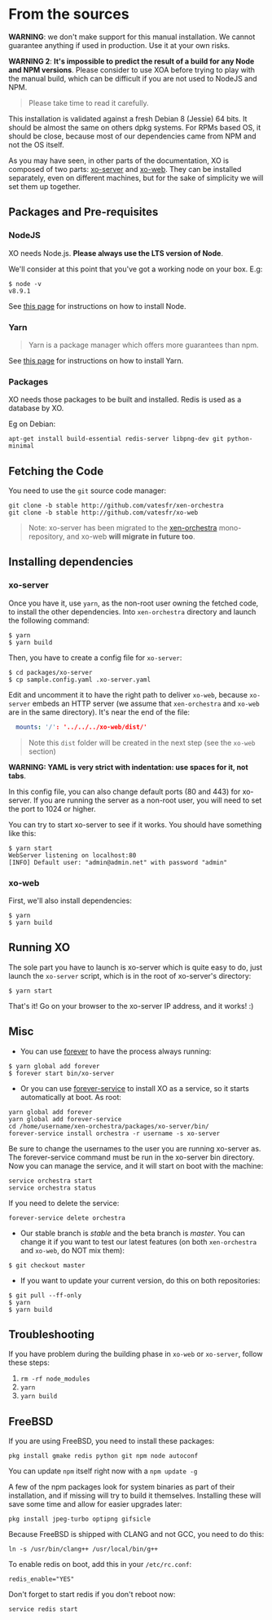 # From the sources

**WARNING**: we don't make support for this manual installation. We cannot guarantee anything if used in production. Use it at your own risks.

**WARNING 2**: **It's impossible to predict the result of a build for any Node and NPM versions**. Please consider to use XOA before trying to play with the manual build, which can be difficult if you are not used to NodeJS and NPM.

> Please take time to read it carefully.

This installation is validated against a fresh Debian 8 (Jessie) 64 bits. It should be almost the same on others dpkg systems. For RPMs based OS, it should be close, because most of our dependencies came from NPM and not the OS itself.

As you may have seen, in other parts of the documentation, XO is composed of two parts: [xo-server](https://github.com/vatesfr/xen-orchestra/tree/master/packages/xo-server/) and [xo-web](https://github.com/vatesfr/xo-web/). They can be installed separately, even on different machines, but for the sake of simplicity we will set them up together.

## Packages and Pre-requisites

### NodeJS

XO needs Node.js. **Please always use the LTS version of Node**.

We'll consider at this point that you've got a working node on your box. E.g:

```
$ node -v
v8.9.1
```

See [this page](https://nodejs.org/en/download/package-manager/) for instructions on how to install Node.

### Yarn

> Yarn is a package manager which offers more guarantees than npm.

See [this page](https://yarnpkg.com/en/docs/install#linux-tab) for instructions on how to install Yarn.

### Packages

XO needs those packages to be built and installed. Redis is used as a database by XO.

Eg on Debian:

```
apt-get install build-essential redis-server libpng-dev git python-minimal
```

## Fetching the Code

You need to use the `git` source code manager:

```
git clone -b stable http://github.com/vatesfr/xen-orchestra
git clone -b stable http://github.com/vatesfr/xo-web
```

> Note: xo-server has been migrated to the
[xen-orchestra](https://github.com/vatesfr/xen-orchestra)
mono-repository, and xo-web **will migrate in future too**.

## Installing dependencies

### xo-server

Once you have it, use `yarn`, as the non-root user owning the fetched code, to install the other dependencies. Into `xen-orchestra` directory and launch the following command:

```
$ yarn
$ yarn build
```

Then, you have to create a config file for `xo-server`:

```
$ cd packages/xo-server
$ cp sample.config.yaml .xo-server.yaml
```

Edit and uncomment it to have the right path to deliver `xo-web`, because `xo-server` embeds an HTTP server (we assume that `xen-orchestra` and `xo-web` are in the same directory). It's near the end of the file:

```yaml
  mounts: '/': '../../../xo-web/dist/'
```
> Note this `dist` folder will be created in the next step (see the `xo-web` section)

**WARNING: YAML is very strict with indentation: use spaces for it, not tabs**.

In this config file, you can also change default ports (80 and 443) for xo-server. If you are running the server as a non-root user, you will need to set the port to 1024 or higher.

You can try to start xo-server to see if it works. You should have something like this:

```
$ yarn start
WebServer listening on localhost:80
[INFO] Default user: "admin@admin.net" with password "admin"
```

### xo-web

First, we'll also install dependencies:

```
$ yarn
$ yarn build
```
## Running XO

The sole part you have to launch is xo-server which is quite easy to do, just launch the `xo-server` script, which is in the root of xo-server's directory:

```
$ yarn start
```
That's it! Go on your browser to the xo-server IP address, and it works! :)

## Misc

- You can use [forever](https://github.com/nodejitsu/forever) to have the process always running:

```
$ yarn global add forever
$ forever start bin/xo-server
```

- Or you can use  [forever-service](https://github.com/zapty/forever-service) to install XO as a service, so it starts automatically at boot. As root:

```
yarn global add forever
yarn global add forever-service
cd /home/username/xen-orchestra/packages/xo-server/bin/
forever-service install orchestra -r username -s xo-server
```

Be sure to change the usernames to the user you are running xo-server as. The forever-service command must be run in the xo-server bin directory. Now you can manage the service, and it will start on boot with the machine:

```
service orchestra start
service orchestra status
```

If you need to delete the service:

```
forever-service delete orchestra
```

- Our stable branch is *stable* and the beta branch is *master*. You can change it if you want to test our latest features (on both `xen-orchestra` and `xo-web`, do NOT mix them):

```
$ git checkout master
```
- If you want to update your current version, do this on both repositories:

```
$ git pull --ff-only
$ yarn
$ yarn build
```

## Troubleshooting

If you have problem during the building phase in `xo-web` or `xo-server`, follow these steps:

1. `rm -rf node_modules`
1. `yarn`
1. `yarn build`

## FreeBSD

If you are using FreeBSD, you need to install these packages:

```
pkg install gmake redis python git npm node autoconf
```

You can update `npm` itself right now with a `npm update -g`

A few of the npm packages look for system binaries as part of their installation, and if missing will try to build it themselves. Installing these will save some time and allow for easier upgrades later:

```
pkg install jpeg-turbo optipng gifsicle
```

Because FreeBSD is shipped with CLANG and not GCC, you need to do this:

```
ln -s /usr/bin/clang++ /usr/local/bin/g++
```

To enable redis on boot, add this in your `/etc/rc.conf`:

```
redis_enable="YES"
```

Don't forget to start redis if you don't reboot now:

```
service redis start
```
